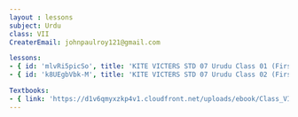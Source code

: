 ```yaml
--- 
layout : lessons 
subject: Urdu
class: VII
CreaterEmail: johnpaulroy121@gmail.com

lessons: 
- { id: 'mlvRi5picSo', title: 'KITE VICTERS STD 07 Urudu Class 01 (First Bell-ഫസ്റ്റ് ബെല്‍)' }
- { id: 'k8UEgbVbk-M', title: 'KITE VICTERS STD 07 Urudu Class 02 (First Bell-ഫസ്റ്റ് ബെല്‍)' }

Textbooks:
- { link: 'https://d1v6qmyxzkp4v1.cloudfront.net/uploads/ebook/Class_VII/UruduReader/UruduReader.pdf', title: 'Urdu' , medium: '' }
---
```

